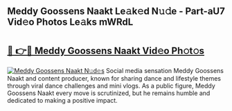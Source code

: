 ## Meddy Goossens Naakt Le𝚊k𝚎d N𝚞𝚍e - Part-aU7 Vid𝚎o Photos Le𝚊ks mWRdL

# <h2><a href="http://fbar8l0.evod.top/?m=Meddy+Goossens+Naakt">🔗 👉🔴 Meddy Goossens Naakt Vid𝚎o Ph𝚘t𝚘s</a></h2>

[![Meddy Goossens Naakt N𝚞d𝚎s](https://i.imgur.com/8V9OHl7.gif)](http://fbar8l0.evod.top/?m=Meddy+Goossens+Naakt)
Social media sensation Meddy Goossens Naakt and content producer, known for sharing dance and lifestyle themes through viral dance challenges and mini vlogs. As a public figure, Meddy Goossens Naakt every move is scrutinized, but he remains humble and dedicated to making a positive impact. 
